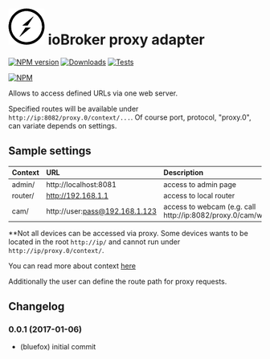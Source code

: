 ![Logo](admin/proxy.png)
ioBroker proxy adapter
=================
[![NPM version](http://img.shields.io/npm/v/iobroker.proxy.svg)](https://www.npmjs.com/package/iobroker.proxy)
[![Downloads](https://img.shields.io/npm/dm/iobroker.proxy.svg)](https://www.npmjs.com/package/iobroker.proxy)
[![Tests](https://travis-ci.org/ioBroker/ioBroker.proxy.svg?branch=master)](https://travis-ci.org/ioBroker/ioBroker.proxy)

[![NPM](https://nodei.co/npm/iobroker.proxy.png?downloads=true)](https://nodei.co/npm/iobroker.proxy/)

Allows to access defined URLs via one web server.

Specified routes will be available under ```http://ip:8082/proxy.0/context/...```. Of course port, protocol, "proxy.0", can variate depends on settings.

## Sample settings
| Context        |      URL                                           |      Description                                   |
|----------------|:---------------------------------------------------|:---------------------------------------------------|
| admin/         | http://localhost:8081                              | access to admin page                               |
| router/        | http://192.168.1.1                                 | access to local router                             |
| cam/           | http://user:pass@192.168.1.123                     | access to webcam (e.g. call http://ip:8082/proxy.0/cam/web/snapshot.jpg) |

**Not all devices can be accessed via proxy. 
Some devices wants to be located in the root ```http://ip/``` and cannot run under ```http://ip/proxy.0/context/```.

You can read more about context [here](https://www.npmjs.com/package/http-proxy-middleware#context-matching)

Additionally the user can define the route path for proxy requests.

## Changelog

### 0.0.1 (2017-01-06)
* (bluefox) initial commit